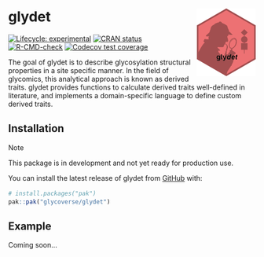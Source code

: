 
<!-- README.md is generated from README.Rmd. Please edit that file -->

# glydet <a href="https://glycoverse.github.io/glydet/"><img src="man/figures/logo.png" align="right" height="138" /></a>

<!-- badges: start -->

[![Lifecycle:
experimental](https://img.shields.io/badge/lifecycle-experimental-orange.svg)](https://lifecycle.r-lib.org/articles/stages.html#experimental)
[![CRAN
status](https://www.r-pkg.org/badges/version/glydet)](https://CRAN.R-project.org/package=glydet)
[![R-CMD-check](https://github.com/glycoverse/glydet/actions/workflows/R-CMD-check.yaml/badge.svg)](https://github.com/glycoverse/glydet/actions/workflows/R-CMD-check.yaml)
[![Codecov test
coverage](https://codecov.io/gh/glycoverse/glydet/graph/badge.svg)](https://app.codecov.io/gh/glycoverse/glydet)
<!-- badges: end -->

The goal of glydet is to describe glycosylation structural properties in
a site specific manner. In the field of glycomics, this analytical
approach is known as derived traits. glydet provides functions to
calculate derived traits well-defined in literature, and implements a
domain-specific language to define custom derived traits.

## Installation

> [!Note]
> This package is in development and not yet ready for production use.

You can install the latest release of glydet from
[GitHub](https://github.com/) with:

``` r
# install.packages("pak")
pak::pak("glycoverse/glydet")
```

## Example

Coming soon…

